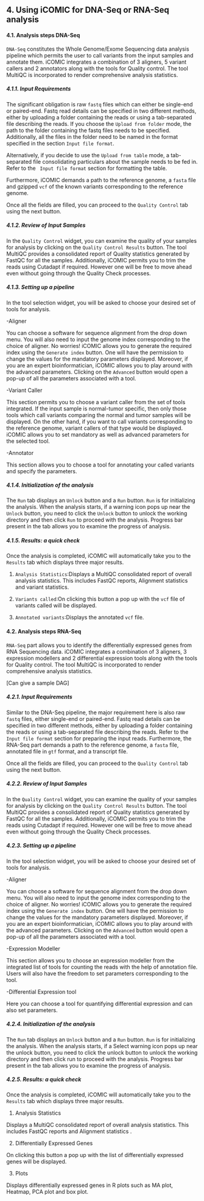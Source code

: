 ## 4. Using iCOMIC for DNA-Seq or RNA-Seq analysis

#### 4.1. Analysis steps DNA-Seq

`DNA-Seq`  constitutes the Whole Genome/Exome Sequencing data analysis pipeline which permits the user to call variants from the input samples and annotate them. iCOMIC integrates a combination of 3 aligners, 5 variant callers and 2 annotators along with the tools for Quality control. The tool MultiQC is incorporated to render comprehensive analysis statistics.

 

  

##### 4.1.1. Input Requirements

The significant obligation is raw `fastq` files which can either be single-end or paired-end. Fastq read details can be specified in two different methods, either by uploading a folder containing the reads or using a tab-separated file describing the reads. If you choose the `Upload from folder` mode, the path to the folder containing the fastq files needs to be specified. Additionally, all the files in the folder need to be named in the format specified in the section ` Input file format `.

Alternatively, if you decide to use the `Upload from table` mode, a tab-separated file consolidating particulars about the sample needs to be fed in. Refer to the ` Input file format` section for formatting the table.

  

Furthermore, iCOMIC demands a path to the reference genome, a `fasta` file and gzipped `vcf` of the known variants corresponding to the reference genome.

  

Once all the fields are filled, you can proceed to the `Quality Control` tab using the next button.

##### 4.1.2. Review of Input Samples

In the `Quality Control` widget, you can examine the quality of your samples for analysis by clicking on the `Quality Control Results` button. The tool MultiQC provides a consolidated report of Quality statistics generated by FastQC for all the samples. Additionally, iCOMIC permits you to trim the reads using Cutadapt if required. However one will be free to move ahead even without going through the Quality Check processes.

##### 4.1.3. Setting up a pipeline

In the tool selection widget, you will be asked to choose your desired set of tools for analysis.

-Aligner

You can choose a software for sequence alignment from the drop down menu. You will also need to input the genome index corresponding to the choice of aligner. No worries! iCOMIC allows you to generate the required index using the `Generate index` button. One will have the permission to change the values for the mandatory parameters displayed. Moreover, if you are an expert bioinformatician, iCOMIC allows you to play around with the advanced parameters. Clicking on the `Advanced` button would open a pop-up of all the parameters associated with a tool.

-Variant Caller

This section permits you to choose a variant caller from the set of tools integrated. If the input sample is normal-tumor specific, then only those tools which call variants comparing the normal and tumor samples will be displayed. On the other hand, if you want to call variants corresponding to the reference genome, variant callers of that type would be displayed. iCOMIC allows you to set mandatory as well as advanced parameters for the selected tool.

-Annotator

This section allows you to choose a tool for annotating your called variants and specify the parameters.

  

##### 4.1.4. Initialization of the analysis

The `Run` tab displays an `Unlock` button and a `Run` button. `Run` is for initializing the analysis. When the analysis starts, if a warning icon pops up near the `Unlock` button, you need to click the `Unlock` button to unlock the working directory and then click `Run` to proceed with the analysis. Progress bar present in the tab allows you to examine the progress of analysis.

##### 4.1.5. Results: a quick check

Once the analysis is completed, iCOMIC will automatically take you to the `Results` tab which displays three major results.

1. `Analysis Statistics`:Displays a MultiQC consolidated report of overall analysis statistics. This includes FastQC reports, Alignment statistics and variant statistics.

2. `Variants called`:On clicking this button a pop up with the `vcf` file of variants called will be displayed.

3. `Annotated variants`:Displays the annotated `vcf` file.

  

#### 4.2. Analysis steps RNA-Seq

`RNA-Seq` part allows you to identify the differentially expressed genes from RNA Sequencing data. iCOMIC integrates a combination of 3 aligners, 3 expression modellers and 2 differential expression tools along with the tools for Quality control. The tool MultiQC is incorporated to render comprehensive analysis statistics.

  

[Can give a sample DAG]

  

##### 4.2.1. Input Requirements

Similar to the DNA-Seq pipeline, the major requirement here is also raw `fastq` files, either single-end or paired-end. Fastq read details can be specified in two different methods, either by uploading a folder containing the reads or using a tab-separated file describing the reads. Refer to the `Input file format` section for preparing the input reads. Furthermore, the RNA-Seq part demands a path to the reference genome, a `fasta` file, annotated file in `gtf` format, and a transcript file.

Once all the fields are filled, you can proceed to the `Quality Control` tab using the next button.

  

##### 4.2.2. Review of Input Samples

In the `Quality Control` widget, you can examine the quality of your samples for analysis by clicking on the `Quality Control Results` button. The tool MultiQC provides a consolidated report of Quality statistics generated by FastQC for all the samples. Additionally, iCOMIC permits you to trim the reads using Cutadapt if required. However one will be free to move ahead even without going through the Quality Check processes.

  

##### 4.2.3. Setting up a pipeline

In the tool selection widget, you will be asked to choose your desired set of tools for analysis.

-Aligner

You can choose a software for sequence alignment from the drop down menu. You will also need to input the genome index corresponding to the choice of aligner. No worries! iCOMIC allows you to generate the required index using the `Generate index` button. One will have the permission to change the values for the mandatory parameters displayed. Moreover, if you are an expert bioinformatician, iCOMIC allows you to play around with the advanced parameters. Clicking on the `Advanced` button would open a pop-up of all the parameters associated with a tool.

-Expression Modeller

This section allows you to choose an expression modeller from the integrated list of tools for counting the reads with the help of annotation file. Users will also have the freedom to set parameters corresponding to the tool.

-Differential Expression tool

Here you can choose a tool for quantifying differential expression and can also set parameters.

##### 4.2.4. Initialization of the analysis

The `Run` tab displays an `Unlock` button and a `Run` button. `Run` is for initializing the analysis. When the analysis starts, if a 
Select warning icon pops up near the unlock button, you need to click the unlock button to unlock the working directory and then click run to proceed with the analysis. Progress bar present in the tab allows you to examine the progress of analysis.

  

##### 4.2.5. Results: a quick check

Once the analysis is completed, iCOMIC will automatically take you to the `Results` tab which displays three major results.

1. Analysis Statistics

Displays a MultiQC consolidated report of overall analysis statistics. This includes FastQC reports and Alignment statistics .

2. Differentially Expressed Genes

On clicking this button a pop up with the list of differentially expressed genes will be displayed.

3. Plots

Displays differentially expressed genes in R plots such as MA plot, Heatmap, PCA plot and box plot.
